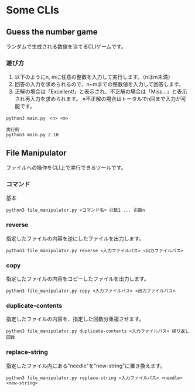 # Some CLIs

## Guess the number game

ランダムで生成される数値を当てるCLIゲームです。

### 遊び方

1. 以下のようにn, mに任意の整数を入力して実行します。（nはm未満）
2. 回答の入力を求められるので、n~mまでの整数値を入力して回答します。
3. 正解の場合は「Excellent!」と表示され、不正解の場合は「Miss...」と表示され再入力を求められます。
※不正解の場合はトータルでn回まで入力が可能です。

```
python3 main.py　<n> <m>

実行例
python3 main.py 2 10
```

## File Manipulator
ファイルへの操作をCLI上で実行できるツールです。

### コマンド

基本
```
python3 file_manipulator.py <コマンド名> 引数1 ... 引数n
```

### reverse
  指定したファイルの内容を逆にしたファイルを出力します。

  `python3 file_manipulator.py reverse <入力ファイルパス> <出力ファイルパス>`

### copy
  指定したファイルの内容をコピーしたファイルを出力します。

  `python3 file_manipulator.py copy <入力ファイルパス> <出力ファイルパス>`

### duplicate-contents
  指定したファイルの内容を、指定した回数分重複させます。

  `python3 file_manipulator.py duplicate-contents <入力ファイルパス> 繰り返し回数`

### replace-string
  指定したファイル内にある"needle"を"new-string"に置き換えます。

  `python3 file_manipulator.py replace-string <入力ファイルパス> <needle> <new-string>`
